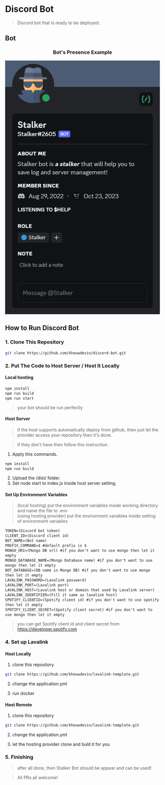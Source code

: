 # Discord Bot

> Discord bot that is ready to be deployed.

## Bot

<h3 align="center">Bot's Presence Example</h3>

<div align="center">
  <img src="https://github.com/khouwdevin/discord-bot/blob/master/images/stalker-presence.png"/>
</div>

## How to Run Discord Bot

### 1. Clone This Repository

```sh
git clone https://github.com/khouwdevin/discord-bot.git
```

### 2. Put The Code to Host Server / Host It Locally

#### Local hosting

```node
npm install
npm run build
npm run start
```

> your bot should be run perfectly

#### Host Server

> if the host supports automatically deploy from github, then just let the provider access your repository then it's done.

> if they don't have then follow this instruction.

1. Apply this commands.
```node
npm install
npm run build
```

2. Upload the /dist/ folder.
3. Set node start to index.js inside host server setting.

#### Set Up Environment Variables

> (local hosting) put the environment variables inside working directory and name the file to .env <br/>
> (using hosting provider) put the environment variables inside setting of environment variables

```env
TOKEN=(Discord bot token)
CLIENT_ID=(Discord client id)
BOT_NAME=(Bot name)
PREFIX_COMMAND=$ #default prefix is $
MONGO_URI=(Mongo DB url) #if you don't want to use mongo then let it empty
MONGO_DATABASE_NAME=(Mongo Database name) #if you don't want to use mongo then let it empty
BOT_DATABASE=(DB name in Mongo DB) #if you don't want to use mongo then let it empty
LAVALINK_PASSWORD=(Lavalink password)
LAVALINK_PORT=(Lavalink port)
LAVALINK_HOST=(Lavalink host or domain that used by Lavalink server)
LAVALINK_IDENTIFIER=(Fill it same as lavalink host)
SPOTIFY_CLIENTID=(Spotify client id) #if you don't want to use spotify then let it empty
SPOTIFY_CLIENT_SECRET=(Spotify client secret) #if you don't want to use mongo then let it empty
```

> you can get Spotify client id and client secret from https://developer.spotify.com

### 4. Set up Lavalink

#### Host Locally

1. clone this repository
```sh
git clone https://github.com/khouwdevin/lavalink-template.git
```

2. change the application.yml

3. run docker

#### Host Remote

1. clone this repository
```sh
git clone https://github.com/khouwdevin/lavalink-template.git
```

2. change the application.yml

3. let the hosting provider clone and buld it for you

### 5. Finishing

> after all done, then Stalker Bot should be appear and can be used!


> All PRs all welcome!

